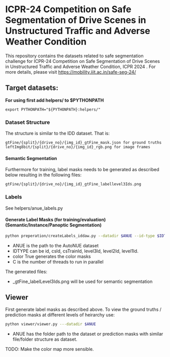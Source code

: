 
# ICPR-24 Competition on Safe Segmentation of Drive Scenes in Unstructured Traffic and Adverse Weather Condition 

This repository contains the datasets related to safe segmentation challenge for ICPR-24 Competition on Safe Segmentation of Drive Scenes in Unstructured Traffic and Adverse Weather Condition, ICPR 2024 . For more details, please visit https://mobility.iiit.ac.in/safe-seg-24/


## Target datasets:

**For using first add helpers/ to $PYTHONPATH**
```
export PYTHONPATH="${PYTHONPATH}:helpers/"
```

### Dataset Structure 

The structure is similar to the IDD dataset. That is:
```
gtFine/{split}/{drive_no}/{img_id}_gtFine_mask.json for ground truths
leftImg8bit/{split}/{drive_no}/{img_id}_rgb.png for image frames
```
#### Semantic Segmentation

Furthermore for training, label masks needs to be generated as described below resulting in the following files:
```
gtFine/{split}/{drive_no}/{img_id}_gtFine_labellevel3Ids.png
```
### Labels

See helpers/anue_labels.py

#### Generate Label Masks (for training/evaluation) (Semantic/Instance/Panoptic Segmentation)
```bash
python preperation/createLabels_iddaw.py --datadir $ANUE --id-type $IDTYPE --color [True|False] --num-workers $C
```

- ANUE is the path to the AutoNUE dataset
- IDTYPE can be id, csId, csTrainId, level3Id, level2Id, level1Id. 
- color True  generates the color masks
- C is the number of threads to run in parallel

<!-- 
For the supervised domain adaptation and semantic segmentation tasks, the masks should be generated using IDTYPE of level3Id and used for training models (similar to trainId in cityscapes). This can be done by the command:
```bash
python preperation/createLabels.py --datadir $ANUE --id-type level3Id --num-workers $C
``` -->


The generated files:

- _gtFine_labelLevel3Ids.png will be used for semantic segmentation


## Viewer

First generate label masks as described above. To view the ground truths / prediction masks at different levels of heirarchy use:
```bash
python viewer/viewer.py ---datadir $ANUE
```

- ANUE has the folder path to the dataset or prediction masks with similar file/folder structure as dataset.

TODO: Make the color map more sensible.

<!-- 
## Evaluation

### Semantic Segmentation

First generate labels masks with level3Ids as described before. Then
```bash
python evaluate/evaluate_mIoU.py --gts $GT  --preds $PRED  --num-workers $C
```

- GT is the folder path of ground truths containing <drive_no>/<img_no>_gtFine_labellevel3Ids.png 
- PRED is the folder paths of predictions with the same folder structure and file names.
- C is the number of threads to run in parallel

 -->
